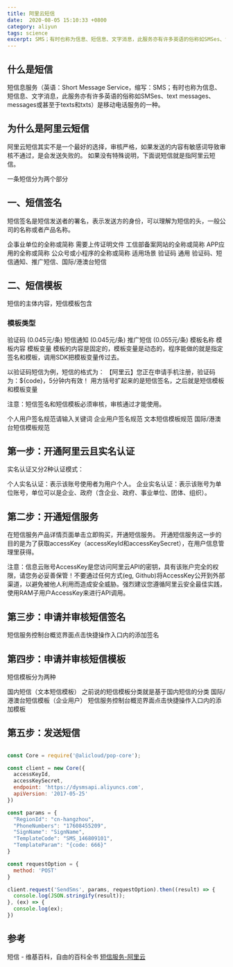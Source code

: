 ```yaml
---
title: 阿里云短信
date:  2020-08-05 15:10:33 +0800
category: aliyun
tags: science
excerpt: SMS；有时也称为信息、短信息、文字消息，此服务亦有许多英语的俗称如SMSes、text messages、messages）是移动电话服务的一种
---
```


## 什么是短信
短信息服务（英语：Short Message Service，缩写：SMS；有时也称为信息、短信息、文字消息，此服务亦有许多英语的俗称如SMSes、text messages、messages或甚至于texts和txts）是移动电话服务的一种。

## 为什么是阿里云短信
阿里云短信其实不是一个最好的选择，审核严格，如果发送的内容有敏感词导致审核不通过，是会发送失败的。
如果没有特殊说明，下面说短信就是指阿里云短信。

一条短信分为两个部分
## 一、短信签名
短信签名是短信发送者的署名，表示发送方的身份，可以理解为短信的头，一般公司的名称或者产品名称。

企事业单位的全称或简称
需要上传证明文件
工信部备案网站的全称或简称
APP应用的全称或简称
公众号或小程序的全称或简称
适用场景
验证码
通用
验证码、短信通知、推广短信、国际/港澳台短信
## 二、短信模板
短信的主体内容，短信模板包含

### 模板类型
验证码 (0.045元/条)
短信通知 (0.045元/条)
推广短信 (0.055元/条)
模板名称
模板内容
模板变量
模板的内容是固定的，模板变量是动态的，程序能做的就是指定签名和模板，调用SDK把模板变量传过去。

以验证码短信为例，短信的格式为：
【阿里云】您正在申请手机注册，验证码为：${code}，5分钟内有效！
用方括号扩起来的是短信签名，之后就是短信模板和模板变量

注意：短信签名和短信模板必须审核，审核通过才能使用。

个人用户签名规范请输入关键词
企业用户签名规范
文本短信模板规范
国际/港澳台短信模板规范

## 第一步：开通阿里云且实名认证
实名认证又分2种认证模式：

个人实名认证：表示该账号使用者为用户个人。
企业实名认证：表示该账号为单位账号，单位可以是企业、政府（含企业、政府、事业单位、团体、组织）。
## 第二步：开通短信服务
在短信服务产品详情页面单击立即购买，开通短信服务。
开通短信服务这一步的目的是为了获取accessKey（accessKeyId和accessKeySecret），在用户信息管理里获得。

注意：信息云账号AccessKey是您访问阿里云API的密钥，具有该账户完全的权限，请您务必妥善保管！不要通过任何方式(eg, Github)将AccessKey公开到外部渠道，以避免被他人利用而造成安全威胁。强烈建议您遵循阿里云安全最佳实践，使用RAM子用户AccessKey来进行API调用。

## 第三步：申请并审核短信签名
短信服务控制台概览界面点击快捷操作入口内的添加签名

## 第四步：申请并审核短信模板
短信模板分为两种

国内短信（文本短信模板）
之前说的短信模板分类就是基于国内短信的分类
国际/港澳台短信模板（企业用户）
短信服务控制台概览界面点击快捷操作入口内的添加模板

## 第五步：发送短信
```js

const Core = require('@alicloud/pop-core');

const client = new Core({
  accessKeyId,
  accessKeySecret,
  endpoint: 'https://dysmsapi.aliyuncs.com',
  apiVersion: '2017-05-25'
})

const params = {
  "RegionId": "cn-hangzhou",
  "PhoneNumbers": "17608455209",
  "SignName": "SignName",
  "TemplateCode": "SMS_146809101",
  "TemplateParam": "{code: 666}"
}

const requestOption = {
  method: 'POST'
}

client.request('SendSms', params, requestOption).then((result) => {
  console.log(JSON.stringify(result));
}, (ex) => {
  console.log(ex);
})

```
## 参考
短信 - 维基百科，自由的百科全书
[短信服务-阿里云](https://help.aliyun.com/product/44282.html)
